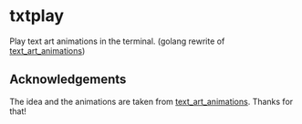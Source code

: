 # txtplay

Play text art animations in the terminal.
(golang rewrite of [text_art_animations](https://github.com/rvizzz/text_art_animations))

## Acknowledgements

The idea and the animations are taken from [text_art_animations](https://github.com/rvizzz/text_art_animations). Thanks for that!
